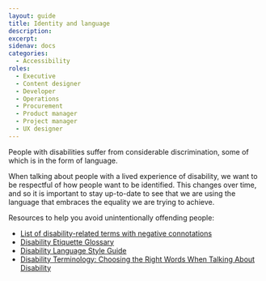 ```yaml
---
layout: guide
title: Identity and language
description: 
excerpt: 
sidenav: docs
categories:
  - Accessibility
roles:
  - Executive
  - Content designer
  - Developer
  - Operations
  - Procurement
  - Product manager
  - Project manager
  - UX designer
---
```

 
People with disabilities suffer from considerable discrimination, some of which is in the form of language.

When talking about people with a lived experience of disability, we want to be respectful of how people want to be identified. This changes over time, and so it is important to stay up-to-date to see that we are using the language that embraces the equality we are trying to achieve.

Resources to help you avoid unintentionally offending people:



*   [List of disability-related terms with negative connotations](https://en.wikipedia.org/wiki/List_of_disability-related_terms_with_negative_connotations) 
*   [Disability Etiquette Glossary](https://www.mobility-advisor.com/disability-etiquette.html)
*   [Disability Language Style Guide](https://ncdj.org/style-guide/)
*   [Disability Terminology: Choosing the Right Words When Talking About Disability](https://hiehelpcenter.org/2018/09/25/disability-terminology-choosing-right-words-talking-disability/)
